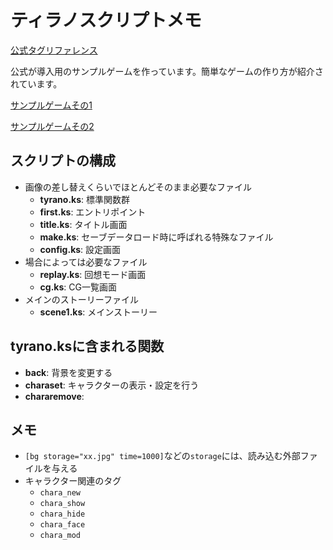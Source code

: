 # ティラノスクリプトメモ

[公式タグリファレンス](https://tyrano.jp/tag)

公式が導入用のサンプルゲームを作っています。簡単なゲームの作り方が紹介されています。

[サンプルゲームその1](https://tyrano.jp/demogame/tech_samples_1_v5/index.html)

[サンプルゲームその2](https://tyrano.jp/demogame/tech_samples_2_v5/index.html)


## スクリプトの構成

* 画像の差し替えくらいでほとんどそのまま必要なファイル
    - **tyrano.ks**: 標準関数群
    - **first.ks**: エントリポイント
    - **title.ks**: タイトル画面
    - **make.ks**: セーブデータロード時に呼ばれる特殊なファイル
    - **config.ks**: 設定画面
* 場合によっては必要なファイル
    - **replay.ks**: 回想モード画面
    - **cg.ks**: CG一覧画面
* メインのストーリーファイル
    - **scene1.ks**: メインストーリー

## tyrano.ksに含まれる関数

- **back**: 背景を変更する
- **charaset**: キャラクターの表示・設定を行う
- **chararemove**: 

## メモ

- ``[bg storage="xx.jpg" time=1000]``などの``storage``には、読み込む外部ファイルを与える
- キャラクター関連のタグ
    - ``chara_new``
    - ``chara_show``
    - ``chara_hide``
    - ``chara_face``
    - ``chara_mod``